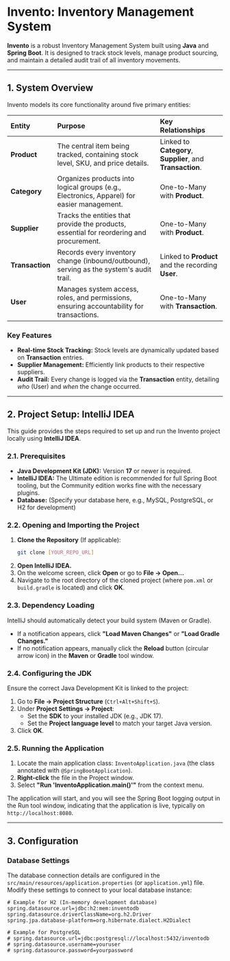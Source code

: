 # Invento: Inventory Management System

**Invento** is a robust Inventory Management System built using **Java** and **Spring Boot**. It is designed to track stock levels, manage product sourcing, and maintain a detailed audit trail of all inventory movements.

---

## 1. System Overview

Invento models its core functionality around five primary entities:

| Entity | Purpose | Key Relationships |
| :--- | :--- | :--- |
| **Product** | The central item being tracked, containing stock level, SKU, and price details. | Linked to **Category**, **Supplier**, and **Transaction**. |
| **Category** | Organizes products into logical groups (e.g., Electronics, Apparel) for easier management. | One-to-Many with **Product**. |
| **Supplier** | Tracks the entities that provide the products, essential for reordering and procurement. | One-to-Many with **Product**. |
| **Transaction** | Records every inventory change (inbound/outbound), serving as the system's audit trail. | Linked to **Product** and the recording **User**. |
| **User** | Manages system access, roles, and permissions, ensuring accountability for transactions. | One-to-Many with **Transaction**. |

### Key Features

* **Real-time Stock Tracking:** Stock levels are dynamically updated based on **Transaction** entries.
* **Supplier Management:** Efficiently link products to their respective suppliers.
* **Audit Trail:** Every change is logged via the **Transaction** entity, detailing *who* (User) and *when* the change occurred.

---

## 2. Project Setup: IntelliJ IDEA

This guide provides the steps required to set up and run the Invento project locally using **IntelliJ IDEA**.

### 2.1. Prerequisites

* **Java Development Kit (JDK):** Version **17** or newer is required.
* **IntelliJ IDEA:** The Ultimate edition is recommended for full Spring Boot tooling, but the Community edition works fine with the necessary plugins.
* **Database:** (Specify your database here, e.g., MySQL, PostgreSQL, or H2 for development)

### 2.2. Opening and Importing the Project

1.  **Clone the Repository** (If applicable):
    ```bash
    git clone [YOUR_REPO_URL]
    ```
2.  **Open IntelliJ IDEA.**
3.  On the welcome screen, click **Open** or go to **File $\rightarrow$ Open...**
4.  Navigate to the root directory of the cloned project (where `pom.xml` or `build.gradle` is located) and click **OK**.

### 2.3. Dependency Loading

IntelliJ should automatically detect your build system (Maven or Gradle).

* If a notification appears, click **"Load Maven Changes"** or **"Load Gradle Changes."**
* If no notification appears, manually click the **Reload** button (circular arrow icon) in the **Maven** or **Gradle** tool window.

### 2.4. Configuring the JDK

Ensure the correct Java Development Kit is linked to the project:

1.  Go to **File $\rightarrow$ Project Structure** (`Ctrl+Alt+Shift+S`).
2.  Under **Project Settings $\rightarrow$ Project**:
    * Set the **SDK** to your installed JDK (e.g., JDK 17).
    * Set the **Project language level** to match your target Java version.
3.  Click **OK**.

### 2.5. Running the Application

1.  Locate the main application class: `InventoApplication.java` (the class annotated with `@SpringBootApplication`).
2.  **Right-click** the file in the Project window.
3.  Select **"Run 'InventoApplication.main()'"** from the context menu.

The application will start, and you will see the Spring Boot logging output in the Run tool window, indicating that the application is live, typically on `http://localhost:8080`.

---

## 3. Configuration

### Database Settings

The database connection details are configured in the `src/main/resources/application.properties` (or `application.yml`) file. Modify these settings to connect to your local database instance:

```properties
# Example for H2 (In-memory development database)
spring.datasource.url=jdbc:h2:mem:inventodb
spring.datasource.driverClassName=org.h2.Driver
spring.jpa.database-platform=org.hibernate.dialect.H2Dialect

# Example for PostgreSQL
# spring.datasource.url=jdbc:postgresql://localhost:5432/inventodb
# spring.datasource.username=youruser
# spring.datasource.password=yourpassword
